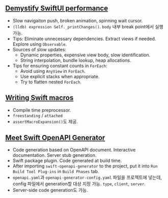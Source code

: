 ## [Demystify SwiftUI performance](https://developer.apple.com/videos/play/wwdc2023/10160)
- Slow navigaiton push, broken animation, spinning wait cursor.
- `(lldb) expression Self._printChanges()`. `body` 내부 break point에서 실행 가능.
- Tips: Eliminate unnecessary dependencies. Extract views if needed. Explore using `Observable`.
- Sources of slow updates: 
  - Dynamic properties, expensive view body, slow identification.
  - String interpolation, bundle lookup, heap allocations.
- Tips for ensuring constant counts in `ForEach`:
  - Avoid using `AnyView` in `ForEach`.
  - Use explicit stacks when appropriate.
  - Try to flatten nested `ForEach`.

## [Writing Swift macros](https://developer.apple.com/videos/play/wwdc23/10166)
- Compile time preprocessor.
- `freestanding` / `attached`
- `assertMacroExpansion()`도 제공.

## [Meet Swift OpenAPI Generator](https://developer.apple.com/videos/play/wwdc2023/10171)
- Code generation based on OpenAPI document. Interactive documentation. Server stub generation.
- Swift package plugin. Code generated at build time.
- After importing `swift-openapi-generator` to the project, put it into `Run Build Tool Plug-ins` in `Build Phases` tab.
- `openapi.yaml`과 `openapi-generator-config.yaml` 파일을 프로젝트에 넣는데, config 파일에서 generation할 대상 지정 가능. `type`, `client`, `server`.
- Server-side code generation도 가능.